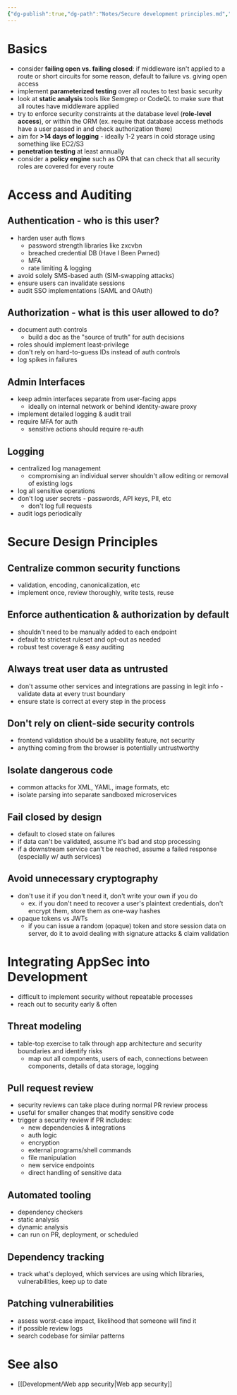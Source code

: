 ```yaml
---
{"dg-publish":true,"dg-path":"Notes/Secure development principles.md","permalink":"/notes/secure-development-principles/","tags":["tech/security"]}
---
```



# Basics

- consider **failing open vs. failing closed**: if middleware isn't applied to a route or short circuits for some reason, default to failure vs. giving open access
- implement **parameterized testing** over all routes to test basic security
- look at **static analysis** tools like Semgrep or CodeQL to make sure that all routes have middleware applied
- try to enforce security constraints at the database level (**role-level access**), or within the ORM (ex. require that database access methods have a user passed in and check authorization there)
- aim for **>14 days of logging** - ideally 1-2 years in cold storage using something like EC2/S3
- **penetration testing** at least annually
- consider a **policy engine** such as OPA that can check that all security roles are covered for every route

# Access and Auditing

## Authentication - who is this user?

- harden user auth flows
    - password strength libraries like zxcvbn
    - breached credential DB (Have I Been Pwned)
    - MFA
    - rate limiting & logging
- avoid solely SMS-based auth (SIM-swapping attacks)
- ensure users can invalidate sessions
- audit SSO implementations (SAML and OAuth)

## Authorization - what is this user allowed to do?

- document auth controls
    - build a doc as the "source of truth" for auth decisions
- roles should implement least-privilege
- don't rely on hard-to-guess IDs instead of auth controls
- log spikes in failures

## Admin Interfaces

- keep admin interfaces separate from user-facing apps
    - ideally on internal network or behind identity-aware proxy
- implement detailed logging & audit trail
- require MFA for auth
    - sensitive actions should require re-auth

## Logging

- centralized log management
    - compromising an individual server shouldn't allow editing or removal of existing logs
- log all sensitive operations
- don't log user secrets - passwords, API keys, PII, etc
    - don't log full requests
- audit logs periodically

# Secure Design Principles

## Centralize common security functions

- validation, encoding, canonicalization, etc
- implement once, review thoroughly, write tests, reuse

## Enforce authentication & authorization by default

- shouldn't need to be manually added to each endpoint
- default to strictest ruleset and opt-out as needed
- robust test coverage & easy auditing

## Always treat user data as untrusted

- don't assume other services and integrations are passing in legit info - validate data at every trust boundary
- ensure state is correct at every step in the process

## Don't rely on client-side security controls

- frontend validation should be a usability feature, not security
- anything coming from the browser is potentially untrustworthy

## Isolate dangerous code

- common attacks for XML, YAML, image formats, etc
- isolate parsing into separate sandboxed microservices

## Fail closed by design

- default to closed state on failures
- if data can't be validated, assume it's bad and stop processing
- if a downstream service can't be reached, assume a failed response (especially w/ auth services)

## Avoid unnecessary cryptography

- don't use it if you don't need it, don't write your own if you do
    - ex. if you don't need to recover a user's plaintext credentials, don't encrypt them, store them as one-way hashes
- opaque tokens vs JWTs
    - if you can issue a random (opaque) token and store session data on server, do it to avoid dealing with signature attacks & claim validation

# Integrating AppSec into Development

- difficult to implement security without repeatable processes
- reach out to security early & often

## Threat modeling

- table-top exercise to talk through app architecture and security boundaries and identify risks
    - map out all components, users of each, connections between components, details of data storage, logging

## Pull request review

- security reviews can take place during normal PR review process
- useful for smaller changes that modify sensitive code
- trigger a security review if PR includes:
    - new dependencies & integrations
    - auth logic
    - encryption
    - external programs/shell commands
    - file manipulation
    - new service endpoints
    - direct handling of sensitive data

## Automated tooling

- dependency checkers
- static analysis
- dynamic analysis
- can run on PR, deployment, or scheduled

## Dependency tracking

- track what's deployed, which services are using which libraries, vulnerabilities, keep up to date

## Patching vulnerabilities

- assess worst-case impact, likelihood that someone will find it
- if possible review logs
- search codebase for similar patterns

# See also

- [[Development/Web app security\|Web app security]]
